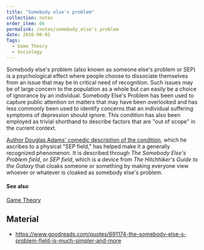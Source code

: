 ```yaml
---
title: "Somebody else's problem"
collection: notes
order_item: 66
permalink: /notes/somebody_else's_problem
date: 2016-06-01
Tags:
  - Game Theory
  - Sociology
---
```


Somebody else's problem (also known as someone else's problem or SEP) is a psychological effect where people choose to dissociate themselves from an issue that may be in critical need of recognition. Such issues may be of large concern to the population as a whole but can easily be a choice of ignorance by an individual. 
Somebody Else's Problem has been used to capture public attention on matters that may have been overlooked and has less commonly been used to identify concerns that an individual suffering symptoms of depression should ignore. This condition has also been employed as trivial shorthand to describe factors that are "out of scope" in the current context.

[Author Douglas Adams' comedic description of the condition](https://www.goodreads.com/quotes/691174-the-somebody-else-s-problem-field-is-much-simpler-and-more), which he ascribes to a physical "SEP field," has helped make it a generally recognized phenomenon. It is described through *The Somebody Else's Problem field*, or *SEP field*, which is a device from *The Hitchhiker's Guide to the Galaxy* that cloaks someone or something by making everyone view whoever or whatever is cloaked as somebody else's problem.


#### See also
[Game Theory](/notes/game_theory)


## Material
* https://www.goodreads.com/quotes/691174-the-somebody-else-s-problem-field-is-much-simpler-and-more






